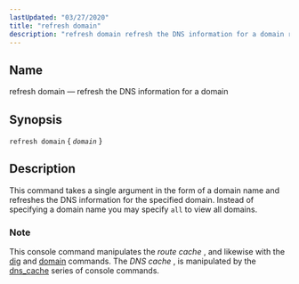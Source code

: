 ```yaml
---
lastUpdated: "03/27/2020"
title: "refresh domain"
description: "refresh domain refresh the DNS information for a domain refresh domain domain This command takes a single argument in the form of a domain name and refreshes the DNS information for the specified domain Instead of specifying a domain name you may specify all to view all domains This console..."
---
```


<a name="console_commands.refresh_domain"></a> 
## Name

refresh domain — refresh the DNS information for a domain

## Synopsis

`refresh domain` { *`domain`* }

<a name="idp13188880"></a> 
## Description

This command takes a single argument in the form of a domain name and refreshes the DNS information for the specified domain. Instead of specifying a domain name you may specify `all` to view all domains.

### Note

This console command manipulates the *route cache* , and likewise with the [dig](/momentum/4/console-commands/dig) and [domain](/momentum/4/console-commands/domain) commands. The *DNS cache* , is manipulated by the [dns_cache](/momentum/4/console-commands/dns-cache) series of console commands.